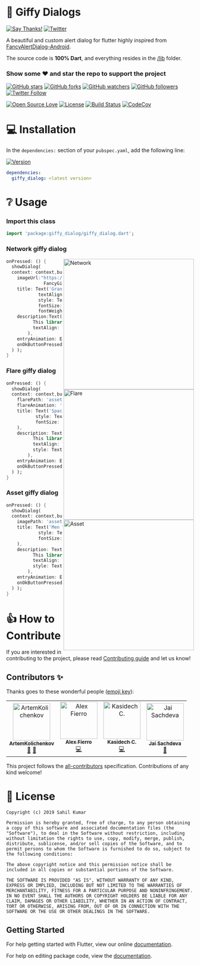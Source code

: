 # 👏 Giffy Dialogs
[![Say Thanks!](https://img.shields.io/badge/Say%20Thanks-!-1EAEDB.svg)](https://saythanks.io/to/xsahil03x) [![Twitter](https://img.shields.io/twitter/url/https/github.com/xsahil03x/giffy_dialog.svg?style=social)](https://twitter.com/intent/tweet?text=Wow:&url=https%3A%2F%2Fgithub.com%2Fxsahil03x%2Fgiffy_dialog)

<p>A beautiful and custom alert dialog for flutter highly inspired from <a href="https://github.com/Shashank02051997/FancyGifDialog-Android">FancyAlertDialog-Android</a>.</p>

The source code is **100% Dart**, and everything resides in the [/lib](https://github.com/xsahil03x/giffy_dialog/tree/master/lib) folder.


### Show some :heart: and star the repo to support the project

[![GitHub stars](https://img.shields.io/github/stars/xsahil03x/giffy_dialog.svg?style=social&label=Star)](https://github.com/xsahil03x/giffy_dialog) [![GitHub forks](https://img.shields.io/github/forks/xsahil03x/giffy_dialog.svg?style=social&label=Fork)](https://github.com/xsahil03x/giffy_dialog/fork) [![GitHub watchers](https://img.shields.io/github/watchers/xsahil03x/giffy_dialog.svg?style=social&label=Watch)](https://github.com/xsahil03x/giffy_dialog) [![GitHub followers](https://img.shields.io/github/followers/xsahil03x.svg?style=social&label=Follow)](https://github.com/xsahil03x/giffy_dialog)  
[![Twitter Follow](https://img.shields.io/twitter/follow/xsahil03x.svg?style=social)](https://twitter.com/xsahil03x)

[![Open Source Love](https://badges.frapsoft.com/os/v1/open-source.svg?v=102)](https://opensource.org/licenses/MIT)
[![License](https://img.shields.io/badge/license-MIT-blue.svg)](https://github.com/xsahil03x/giffy_dialog/blob/master/LICENSE)
[![Build Status](https://travis-ci.com/xsahil03x/giffy_dialog.svg?branch=master)](https://travis-ci.com/xsahil03x/giffy_dialog)
[![CodeCov](https://codecov.io/gh/xsahil03x/giffy_dialog/branch/master/graph/badge.svg)](https://codecov.io/gh/xsahil03x/giffy_dialog)

# 💻 Installation
In the `dependencies:` section of your `pubspec.yaml`, add the following line:

[![Version](https://img.shields.io/pub/v/giffy_dialog.svg)](https://pub.dartlang.org/packages/giffy_dialog)

```yaml
dependencies:
  giffy_dialog: <latest version>
```


# ❔ Usage

### Import this class

```dart
import 'package:giffy_dialog/giffy_dialog.dart';
```

### Network giffy dialog

<img src="https://user-images.githubusercontent.com/25670178/51350453-379afc80-1ace-11e9-91b4-3ceea44e7bad.gif" align = "right" height = "350" alt="Network">

```dart
onPressed: () {
  showDialog(
  context: context,builder: (_) => NetworkGiffyDialog(
    imageUrl:"https://raw.githubusercontent.com/Shashank02051997/
              FancyGifDialog-Android/master/GIF's/gif14.gif",
    title: Text('Granny Eating Chocolate',
            textAlign: TextAlign.center,
            style: TextStyle(
            fontSize: 22.0,
            fontWeight: FontWeight.w600)),
    description:Text('This is a granny eating chocolate dialog box.
          This library helps you easily create fancy giffy dialog',
          textAlign: TextAlign.center,
        ),
    entryAnimation: EntryAnimation.BOTTOM_TOP,
    onOkButtonPressed: () {},
  ) );
}
```

### Flare giffy dialog

<img src="https://user-images.githubusercontent.com/25670178/51350659-c576e780-1ace-11e9-94f2-ce463af2218a.gif" align = "right" height = "350" alt="Flare">

```dart
onPressed: () {
  showDialog(
  context: context,builder: (_) => FlareGiffyDialog(
    flarePath: 'assets/space_demo.flr',
    flareAnimation: 'loading',
    title: Text('Space Reloading',
           style: TextStyle(
           fontSize: 22.0, fontWeight: FontWeight.w600),
    ),
    description: Text('This is a space reloading dialog box.
          This library helps you easily create fancy flare dialog.',
          textAlign: TextAlign.center,
          style: TextStyle(),
        ),
    entryAnimation: EntryAnimation.DEFAULT,
    onOkButtonPressed: () {},
  ) );
}
```

### Asset giffy dialog

<img src="https://user-images.githubusercontent.com/25670178/51350846-4504b680-1acf-11e9-8f9d-d6704742ff21.gif" align = "right" height = "350" alt="Asset">

```dart
onPressed: () {
  showDialog(
  context: context,builder: (_) => AssetGiffyDialog(
    imagePath: 'assets/men_wearing_jacket.gif',
    title: Text('Men Wearing Jackets',
            style: TextStyle(
            fontSize: 22.0, fontWeight: FontWeight.w600),
    ),
    description: Text('This is a men wearing jackets dialog box.
          This library helps you easily create fancy giffy dialog.',
          textAlign: TextAlign.center,
          style: TextStyle(),
        ),
    entryAnimation: EntryAnimation.RIGHT_LEFT,
    onOkButtonPressed: () {},
  ) );
}
```

# 👍 How to Contribute
If you are interested in contributing to the project, please read [Contributing guide](CONTRIBUTING.md) and let us know!

## Contributors ✨

Thanks goes to these wonderful people ([emoji key](https://allcontributors.org/docs/en/emoji-key)):

<!-- ALL-CONTRIBUTORS-LIST:START - Do not remove or modify this section -->
<!-- prettier-ignore -->
<table>
  <tr>
    <td align="center"><a href="https://github.com/ArtemKolichenkov"><img src="https://avatars3.githubusercontent.com/u/24019688?v=4" width="100px;" alt="ArtemKolichenkov"/><br /><sub><b>ArtemKolichenkov</b></sub></a><br /><a href="https://github.com/xsahil03x/giffy_dialog/commits?author=ArtemKolichenkov" title="Documentation">📖</a> <a href="#ideas-ArtemKolichenkov" title="Ideas, Planning, & Feedback">🤔</a></td>
    <td align="center"><a href="https://github.com/alejandrofierro"><img src="https://avatars1.githubusercontent.com/u/25576040?v=4" width="100px;" alt="Alex Fierro"/><br /><sub><b>Alex Fierro</b></sub></a><br /><a href="https://github.com/xsahil03x/giffy_dialog/commits?author=alejandrofierro" title="Code">💻</a></td>
    <td align="center"><a href="https://github.com/Kawaeee"><img src="https://avatars2.githubusercontent.com/u/26347733?v=4" width="100px;" alt="Kasidech C."/><br /><sub><b>Kasidech C.</b></sub></a><br /><a href="https://github.com/xsahil03x/giffy_dialog/commits?author=Kawaeee" title="Code">💻</a></td>
    <td align="center"><a href="http://www.fieldassist.in"><img src="https://avatars2.githubusercontent.com/u/13694349?v=4" width="100px;" alt="Jai Sachdeva"/><br /><sub><b>Jai Sachdeva</b></sub></a><br /><a href="#question-astralstriker" title="Answering Questions">💬</a></td>
  </tr>
</table>

<!-- ALL-CONTRIBUTORS-LIST:END -->

This project follows the [all-contributors](https://github.com/all-contributors/all-contributors) specification. Contributions of any kind welcome!

# 📃 License

    Copyright (c) 2019 Sahil Kumar
    
    Permission is hereby granted, free of charge, to any person obtaining a copy of this software and associated documentation files (the "Software"), to deal in the Software without restriction, including without limitation the rights to use, copy, modify, merge, publish, distribute, sublicense, and/or sell copies of the Software, and to permit persons to whom the Software is furnished to do so, subject to the following conditions:
    
    The above copyright notice and this permission notice shall be included in all copies or substantial portions of the Software.
    
    THE SOFTWARE IS PROVIDED "AS IS", WITHOUT WARRANTY OF ANY KIND, EXPRESS OR IMPLIED, INCLUDING BUT NOT LIMITED TO THE WARRANTIES OF MERCHANTABILITY, FITNESS FOR A PARTICULAR PURPOSE AND NONINFRINGEMENT. IN NO EVENT SHALL THE AUTHORS OR COPYRIGHT HOLDERS BE LIABLE FOR ANY CLAIM, DAMAGES OR OTHER LIABILITY, WHETHER IN AN ACTION OF CONTRACT, TORT OR OTHERWISE, ARISING FROM, OUT OF OR IN CONNECTION WITH THE SOFTWARE OR THE USE OR OTHER DEALINGS IN THE SOFTWARE.

## Getting Started

For help getting started with Flutter, view our online [documentation](https://flutter.io/).

For help on editing package code, view the [documentation](https://flutter.io/developing-packages/).
